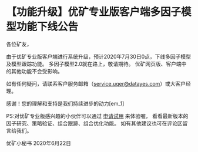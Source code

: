 # 【功能升级】优矿专业版客户端多因子模型功能下线公告

各位矿友，


由于优矿专业版客户端进行系统升级，预计2020年7月30日0点，下线多因子模型及模型跟踪功能。
多因子模型2.0就在路上，敬请期待。
优矿网页版、客户端中的其他功能不会受影响。

如有任何疑问，请联系客户服务邮箱（service.uqer@datayes.com）或大客户经理。


感谢！您的理解和支持是我们持续进步的动力[em_1]



PS:对优矿专业版感兴趣的小伙伴可以通过 [申请试用](https://uqer.datayes.com/pro/#form) 来体验喔，
看看最新版本的因子研究、策略验证、组合跟踪、组合优化功能。
如有其他建议也可在评论区留言给我们。



优矿小秘书
2020年6月22日